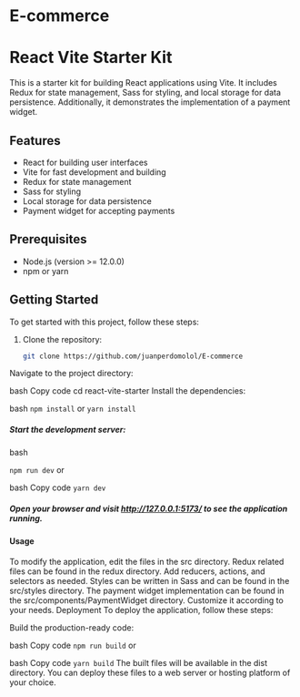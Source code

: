 # E-commerce
# React Vite Starter Kit

This is a starter kit for building React applications using Vite. It includes Redux for state management, Sass for styling, and local storage for data persistence. Additionally, it demonstrates the implementation of a payment widget.


## Features

- React for building user interfaces
- Vite for fast development and building
- Redux for state management
- Sass for styling
- Local storage for data persistence
- Payment widget for accepting payments

## Prerequisites

- Node.js (version >= 12.0.0)
- npm or yarn

## Getting Started

To get started with this project, follow these steps:

1. Clone the repository:

   ```bash
   git clone https://github.com/juanperdomolol/E-commerce
Navigate to the project directory:

bash
Copy code
cd react-vite-starter
Install the dependencies:

bash
`npm install`
or
`yarn install`


##### Start the development server:

bash

`npm run dev`
or

bash
Copy code
`yarn dev`

##### Open your browser and visit http://127.0.0.1:5173/ to see the application running.

####  Usage
To modify the application, edit the files in the src directory.
Redux related files can be found in the redux directory. Add reducers, actions, and selectors as needed.
Styles can be written in Sass and can be found in the src/styles directory.
The payment widget implementation can be found in the src/components/PaymentWidget directory. Customize it according to your needs.
Deployment
To deploy the application, follow these steps:

Build the production-ready code:

bash
Copy code
`npm run build`
or

bash
Copy code
`yarn build`
The built files will be available in the dist directory. You can deploy these files to a web server or hosting platform of your choice.
